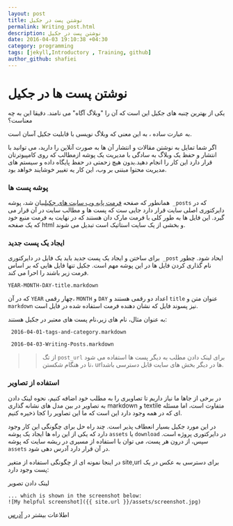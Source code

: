 ```yaml
---
layout: post
title: نوشتن پست در جکیل
permalink: Writing_post.html
description: نوشتن پست در جکیل
date: 2016-04-03 19:10:38 +04:30
category: programming
tags: [jekyll,Introductory , Training, github]
author_github: shafiei
---
```


# نوشتن پست ها در جکیل

یکی از بهترین چنبه های جکیل این است که آن را "وبلاگ آگاه" می نامند.
دقیقا این به چه معناست؟

به عبارت ساده ، به این معنی که وبلاگ نویسی با قابلیت جکیل آسان است.

اگر شما تمایل به نوشتن مقالات و انتشار آن ها به صورت آنلاین را دارید، می توانید با انتشار و حفظ یک وبلاگ به سادگی با مدیریت یک پوشه ازمطالب که روی کامپیوترتان قرار دارد این کار را انجام دهید.بدون هیچ زحمتی در حفظ پایگاه داده و سیستم های مدیریت محتوا مبتنی بر وب، این کار یه تغییر خوشایند خواهد بود.


### پوشه پست ها

همانطور که صفحه  [فرمت پایه وب سایت های جکیل](http://sadat-shafiei.ir/JekyllbaseFormat.html)بیان شد، پوشه` _posts` که در دایرکتوری اصلی سایت قرار دارد جایی ست که پست ها و مطالب سایت در آن قرار می گیرد. این فایل ها به طور کلی  با فرمت مارک دان هستند که در نهایت به فرمت منبع خود که یک صفحه html و بخشی از یک سایت استاتیک است تبدیل می شوند.


### ایجاد یک پست جدید

برای ساختن و ایجاد یک پست جدید باید یک فایل در دایرکتوری` _post` ایحاد شود. چطور نام گذاری کردن فایل ها در این پوشه مهم است. جکیل تنها فایل هایی که بر اساس فرمت زیر باشند را احرا می کند.

    YEAR-MONTH-DAY-title.markdown
    
که در آن `YEAR` چهار رقمی، `MONTH` و `DAY` اعداد دو رقمی هستند و `title`  عنوان متن و `markdown` نیز پسوند فایل که نشان دهنده فرمت استفاده شده در فایل است. 

به عنوان مثال، نام های زیر،نام پست های معتبر در جکیل هستند:

     2016-04-01-tags-and-category.markdown
     
     2016-04-03-Writing-Posts.markdown
    
>> از تگ `post_url` برای لینک دادن مطلب به دیگر پست ها استفاده می شود ،تا در هنگام شکستن urlها در دیگر بخش های سایت قابل دسترسی باشد.

### استفاده از تصاویر 

در برخی از جاها ما نیاز داریم تا تصاویری را به مطلب خود اضافه کنیم،  نحوه لینک دادن به تصاویر در بین مدل های نشانه گذاری markdown و textile متفاوت است، اما مسئله ای که در همه وجود دارد این است که ما این تصاویر را کجا ذخیره کنیم.

در این مورد جکیل بسیار انعطاف پذیر است. چند راه حل برای چگونگی این کار وجود دارد که یکی از این راه ها ایجاد یک پوشه `assets` یا `download` در دایرکتوری پروژه است. سپس، از درون هر پست، می توان با استفاده از مسیری در ریشه سایت که پوشه `assets` در آن قرار دارد آدرس دهی شود.

در اینجا  نمونه ای از چگونگی استفاده از متغیر site,url برای دسترسی به عکس در یک پست وجود دارد:

لینک دادن تصویر


    ... which is shown in the screenshot below:
    ![My helpful screenshot]({{ site.url }}/assets/screenshot.jpg)
    

اطلاعات بیشتر در [آدرس](https://jekyllrb.com/docs/posts/)